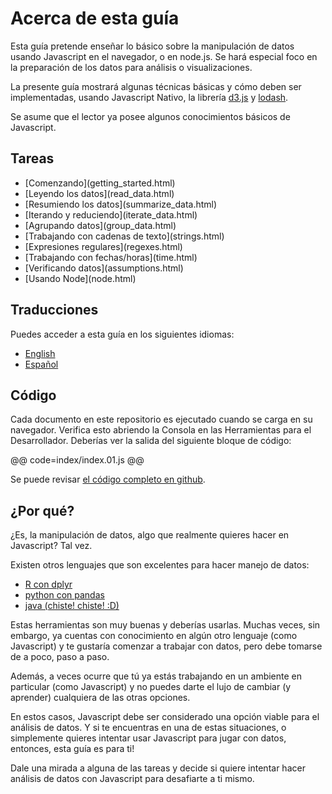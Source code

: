 # Acerca de esta guía

Esta guía pretende enseñar lo básico sobre la manipulación de datos usando Javascript en el navegador, o en node.js. Se hará especial foco en la preparación de los datos para análisis o visualizaciones.

La presente guía mostrará algunas técnicas básicas y cómo deben ser implementadas, usando Javascript Nativo, la librería [d3.js](http://d3js.org/) y [lodash](http://lodash.com/).

Se asume que el lector ya posee algunos conocimientos básicos de Javascript.

## Tareas
<ul class='tasks'>
 <li>[Comenzando](getting_started.html)</li>
 <li>[Leyendo los datos](read_data.html)</li>
 <li>[Resumiendo los datos](summarize_data.html)</li>
 <li>[Iterando y reduciendo](iterate_data.html)</li>
 <li>[Agrupando datos](group_data.html)</li>
 <li>[Trabajando con cadenas de texto](strings.html)</li>
 <li>[Expresiones regulares](regexes.html)</li>
 <li>[Trabajando con fechas/horas](time.html)</li>
 <li>[Verificando datos](assumptions.html)</li>
 <li>[Usando Node](node.html)</li>
</ul>

## Traducciones

Puedes acceder a esta guía en los siguientes idiomas:

- [English](/)
- [Español](/es/)

## Código

Cada documento en este repositorio es ejecutado cuando se carga en su navegador. Verifica esto abriendo la Consola en las Herramientas para el Desarrollador. Deberías ver la salida del siguiente bloque de código:

@@ code=index/index.01.js @@

Se puede revisar [el código completo en github](https://github.com/vlandham/js_data).

## ¿Por qué?

¿Es, la manipulación de datos, algo que realmente quieres hacer en Javascript? Tal vez.

Existen otros lenguajes que son excelentes para hacer manejo de datos:

- [R con dplyr](https://ramnathv.github.io/pycon2014-r/explore/README.html)
- [python con pandas](http://nbviewer.ipython.org/gist/fonnesbeck/5850413)
- [java (chiste! chiste! :D)]()

Estas herramientas son muy buenas y deberías usarlas. Muchas veces, sin embargo, ya cuentas con conocimiento en algún otro lenguaje (como Javascript) y te gustaría comenzar a trabajar con datos, pero debe tomarse de a poco, paso a paso.

Además, a veces ocurre que tú ya estás trabajando en un ambiente en particular (como Javascript) y no puedes darte el lujo de cambiar (y aprender) cualquiera de las otras opciones.

En estos casos, Javascript debe ser considerado una opción viable para el análisis de datos. Y si te encuentras en una de estas situaciones, o simplemente quieres intentar usar Javascript para jugar con datos, entonces, esta guía es para ti!

Dale una mirada a alguna de las tareas y decide si quiere intentar hacer análisis de datos con Javascript para desafiarte a ti mismo.